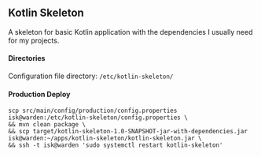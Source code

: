 ## Kotlin Skeleton
A skeleton for basic Kotlin application with the dependencies I usually need for my projects.

#### Directories
Configuration file directory: `/etc/kotlin-skeleton/`

#### Production Deploy
```
scp src/main/config/production/config.properties isk@warden:/etc/kotlin-skeleton/config.properties \
&& mvn clean package \
&& scp target/kotlin-skeleton-1.0-SNAPSHOT-jar-with-dependencies.jar isk@warden:~/apps/kotlin-skeleton/kotlin-skeleton.jar \
&& ssh -t isk@warden 'sudo systemctl restart kotlin-skeleton'
```

